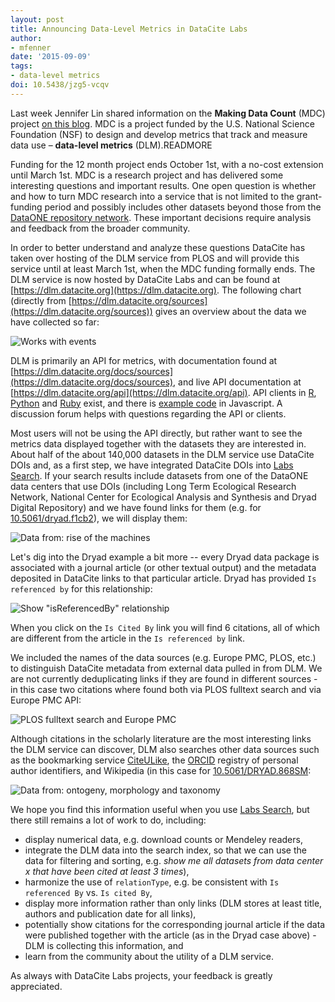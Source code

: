 ```yaml
---
layout: post
title: Announcing Data-Level Metrics in DataCite Labs
author: 
- mfenner
date: '2015-09-09'
tags:
- data-level metrics
doi: 10.5438/jzg5-vcqv
---
```

Last week Jennifer Lin shared information on the **Making Data Count** (MDC) project [on this blog](/when-counting-is-hard/). MDC is a project funded by the U.S. National Science Foundation (NSF) to design and develop metrics that track and measure data use – **data-level metrics** (DLM).READMORE

Funding for the 12 month project ends October 1st, with a no-cost extension until March 1st. MDC is a research project and has delivered some interesting questions and important results. One open question is whether and how to turn MDC research into a service that is not limited to the grant-funding period and possibly includes other datasets beyond those from the [DataONE repository network](https://www.dataone.org/current-member-nodes). These important decisions require analysis and feedback from the broader community.

In order to better understand and analyze these questions DataCite has taken over hosting of the DLM service from PLOS and will provide this service until at least March 1st, when the MDC funding formally ends. The DLM service is now hosted by DataCite Labs and can be found at [https://dlm.datacite.org](https://dlm.datacite.org). The following chart (directly from [https://dlm.datacite.org/sources](https://dlm.datacite.org/sources)) gives an overview about the data we have collected so far:

![Works with events](/images/2015/09/Bildschirmfoto-2015-09-09-um-17-02-56.png)

DLM is primarily an API for metrics, with documentation found at [https://dlm.datacite.org/docs/sources](https://dlm.datacite.org/docs/sources), and live API documentation at [https://dlm.datacite.org/api](https://dlm.datacite.org/api). API clients in [R](https://github.com/ropensci/alm), [Python](https://github.com/lagotto/pyalm) and [Ruby](https://github.com/lagotto/lagotto-rb) exist, and there is [example code](https://github.com/lagotto/almviz) in Javascript. A discussion forum helps with questions regarding the API or clients.

Most users will not be using the API directly, but rather want to see the metrics data displayed together with the datasets they are interested in. About half of the about 140,000 datasets in the DLM service use DataCite DOIs and, as a first step, we have integrated DataCite DOIs into [Labs Search](https://search.test.datacite.org). If your search results include datasets from one of the DataONE data centers that use DOIs (including Long Term Ecological Research Network, National Center for Ecological Analysis and Synthesis and Dryad Digital Repository) and we have found links for them (e.g. for [10.5061/dryad.f1cb2](https://search.datacite.org/works?query=10.5061/dryad.f1cb2)), we will display them:

![Data from: rise of the machines](/images/2015/09/Bildschirmfoto-2015-09-09-um-17-18-36.png)

Let's dig into the Dryad example a bit more -- every Dryad data package is associated with a journal article (or other textual output) and the metadata deposited in DataCite links to that particular article. Dryad has provided `Is referenced by` for this relationship:

![Show "isReferencedBy" relationship](/images/2015/09/Bildschirmfoto-2015-09-09-um-17-21-42.png)

When you click on the `Is Cited By` link you will find 6 citations, all of which are different from the article in the `Is referenced by` link.

We included the names of the data sources (e.g. Europe PMC, PLOS, etc.) to distinguish DataCite metadata from external data pulled in from DLM. We are not currently deduplicating  links if they are found in different sources - in this case two citations where found both via PLOS fulltext search and via Europe PMC API:

![PLOS fulltext search and Europe PMC](/images/2015/09/Bildschirmfoto-2015-09-09-um-17-21-21.png)

Although citations in the scholarly literature are the most interesting links the DLM service can discover, DLM also searches other data sources such as the bookmarking service [CiteULike](http://citeulike.org), the [ORCID](http://orcid.org) registry of personal author identifiers, and Wikipedia (in this case for [10.5061/DRYAD.868SM](http://search.datacite.org/?query=10.5061/DRYAD.868SM]):

![Data from: ontogeny, morphology and taxonomy](/images/2015/09/Bildschirmfoto-2015-09-09-um-17-33-21.png)

We hope you find this information useful when you use [Labs Search](http://search.test.datacite.org), but there still remains a lot of work to do, including:

* display numerical data, e.g. download counts or Mendeley readers,
* integrate the DLM data into the search index, so that we can use the data for filtering and sorting, e.g. *show me all datasets from data center x that have been cited at least 3 times*),
* harmonize the use of `relationType`, e.g. be consistent with `Is referenced By` vs. `Is cited By`,
* display more information rather than only links (DLM stores at least title, authors and publication date for all links),
* potentially show citations for the corresponding journal article if the data were published together with the article (as in the Dryad case above) - DLM is collecting this information, and
* learn from the community about the utility of a DLM service.

As always with DataCite Labs projects, your feedback is greatly appreciated.

